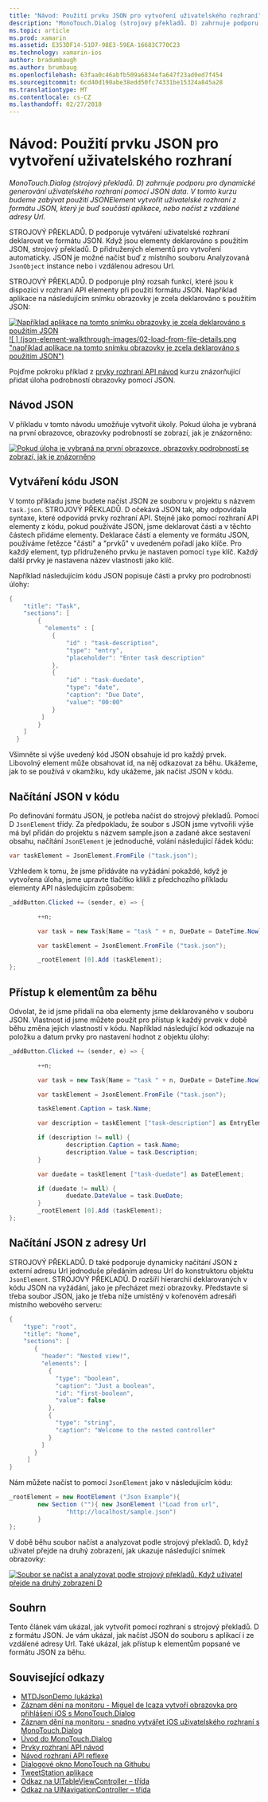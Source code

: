 ```yaml
---
title: "Návod: Použití prvku JSON pro vytvoření uživatelského rozhraní"
description: "MonoTouch.Dialog (strojový překladů. D) zahrnuje podporu pro dynamické generování uživatelského rozhraní pomocí JSON data. V tomto kurzu budeme zabývat použití JSONElement vytvořit uživatelské rozhraní z formátu JSON, který je buď součástí aplikace, nebo načíst z vzdálené adresy Url."
ms.topic: article
ms.prod: xamarin
ms.assetid: E353DF14-51D7-98E3-59EA-16683C770C23
ms.technology: xamarin-ios
author: bradumbaugh
ms.author: brumbaug
ms.openlocfilehash: 63faa0c46abfb509a6834efa647f23ad0ed7f454
ms.sourcegitcommit: 6cd40d190abe38edd50fc74331be15324a845a28
ms.translationtype: MT
ms.contentlocale: cs-CZ
ms.lasthandoff: 02/27/2018
---
```

# <a name="walkthrough-using-a-json-element-to-create-a-user-interface"></a>Návod: Použití prvku JSON pro vytvoření uživatelského rozhraní

_MonoTouch.Dialog (strojový překladů. D) zahrnuje podporu pro dynamické generování uživatelského rozhraní pomocí JSON data. V tomto kurzu budeme zabývat použití JSONElement vytvořit uživatelské rozhraní z formátu JSON, který je buď součástí aplikace, nebo načíst z vzdálené adresy Url._


STROJOVÝ PŘEKLADŮ. D podporuje vytváření uživatelské rozhraní deklarovat ve formátu JSON. Když jsou elementy deklarováno s použitím JSON, strojový překladů. D přidružených elementů pro vytvoření automaticky. JSON je možné načíst buď z místního souboru Analyzovaná `JsonObject` instance nebo i vzdálenou adresou Url.

STROJOVÝ PŘEKLADŮ. D podporuje plný rozsah funkcí, které jsou k dispozici v rozhraní API elementy při použití formátu JSON. Například aplikace na následujícím snímku obrazovky je zcela deklarováno s použitím JSON:

[ ![](json-element-walkthrough-images/01-load-from-file.png "Například aplikace na tomto snímku obrazovky je zcela deklarováno s použitím JSON") ](json-element-walkthrough-images/01-load-from-file.png) [ ![ ] (json-element-walkthrough-images/02-load-from-file-details.png "například aplikace na tomto snímku obrazovky je zcela deklarováno s použitím JSON")](json-element-walkthrough-images/02-load-from-file-details.png)

Pojďme pokroku příklad z [prvky rozhraní API návod](~/ios/user-interface/monotouch.dialog/elements-api-walkthrough.md) kurzu znázorňující přidat úloha podrobností obrazovky pomocí JSON.

## <a name="json-walkthrough"></a>Návod JSON

V příkladu v tomto návodu umožňuje vytvořit úkoly. Pokud úloha je vybraná na první obrazovce, obrazovky podrobností se zobrazí, jak je znázorněno:

 [ ![](json-element-walkthrough-images/03-task-list.png "Pokud úloha je vybraná na první obrazovce, obrazovky podrobností se zobrazí, jak je znázorněno")](json-element-walkthrough-images/03-task-list.png)

## <a name="creating-the-json"></a>Vytváření kódu JSON

V tomto příkladu jsme budete načíst JSON ze souboru v projektu s názvem `task.json`. STROJOVÝ PŘEKLADŮ. D očekává JSON tak, aby odpovídala syntaxe, které odpovídá prvky rozhraní API. Stejně jako pomocí rozhraní API elementy z kódu, pokud používáte JSON, jsme deklarovat části a v těchto částech přidáme elementy. Deklarace částí a elementy ve formátu JSON, používáme řetězce "části" a "prvků" v uvedeném pořadí jako klíče. Pro každý element, typ přidruženého prvku je nastaven pomocí `type` klíč. Každý další prvky je nastavena název vlastnosti jako klíč.

Například následujícím kódu JSON popisuje části a prvky pro podrobnosti úlohy:

```csharp
{
    "title": "Task",
    "sections": [
        {
          "elements" : [
            {
                "id" : "task-description",
                "type": "entry",
                "placeholder": "Enter task description"
            },
            {
                "id" : "task-duedate",
                "type": "date",
                "caption": "Due Date",
                "value": "00:00"
            }
         ]
        }
    ]
  }
```

Všimněte si výše uvedený kód JSON obsahuje id pro každý prvek. Libovolný element může obsahovat id, na něj odkazovat za běhu. Ukážeme, jak to se používá v okamžiku, kdy ukážeme, jak načíst JSON v kódu.

 <a name="Loading_the_JSON_in_Code" />


## <a name="loading-the-json-in-code"></a>Načítání JSON v kódu

Po definování formátu JSON, je potřeba načíst do strojový překladů. Pomocí D `JsonElement` třídy. Za předpokladu, že soubor s JSON jsme vytvořili výše má byl přidán do projektu s názvem sample.json a zadané akce sestavení obsahu, načítání `JsonElement` je jednoduché, volání následující řádek kódu:

```csharp
var taskElement = JsonElement.FromFile ("task.json");
```

Vzhledem k tomu, že jsme přidáváte na vyžádání pokaždé, když je vytvořena úloha, jsme upravte tlačítko klikli z předchozího příkladu elementy API následujícím způsobem:

```csharp
_addButton.Clicked += (sender, e) => {

        ++n;

        var task = new Task{Name = "task " + n, DueDate = DateTime.Now};

        var taskElement = JsonElement.FromFile ("task.json");

        _rootElement [0].Add (taskElement);
};
```

 <a name="Accessing_Elements_at_Runtime" />


## <a name="accessing-elements-at-runtime"></a>Přístup k elementům za běhu

Odvolat, že id jsme přidali na oba elementy jsme deklarovaného v souboru JSON. Vlastnost id jsme můžete použít pro přístup k každý prvek v době běhu změna jejich vlastností v kódu. Například následující kód odkazuje na položku a datum prvky pro nastavení hodnot z objektu úlohy:

```csharp
_addButton.Clicked += (sender, e) => {

        ++n;

        var task = new Task{Name = "task " + n, DueDate = DateTime.Now};

        var taskElement = JsonElement.FromFile ("task.json");

        taskElement.Caption = task.Name;

        var description = taskElement ["task-description"] as EntryElement;

        if (description != null) {
                description.Caption = task.Name;
                description.Value = task.Description;       
        }

        var duedate = taskElement ["task-duedate"] as DateElement;

        if (duedate != null) {                
                duedate.DateValue = task.DueDate;
        }
        _rootElement [0].Add (taskElement);
};
```

 <a name="Loading_JSON_from_a_Url" />


## <a name="loading-json-from-a-url"></a>Načítání JSON z adresy Url

STROJOVÝ PŘEKLADŮ. D také podporuje dynamicky načítání JSON z externí adresu Url jednoduše předáním adresu Url do konstruktoru objektu `JsonElement`. STROJOVÝ PŘEKLADŮ. D rozšíří hierarchii deklarovaných v kódu JSON na vyžádání, jako je přecházet mezi obrazovky. Představte si třeba soubor JSON, jako je třeba níže umístěný v kořenovém adresáři místního webového serveru:

```csharp
{
    "type": "root",
    "title": "home",
    "sections": [
       {
         "header": "Nested view!",
         "elements": [
           {
             "type": "boolean",
             "caption": "Just a boolean",
             "id": "first-boolean",
             "value": false
           },
           {
             "type": "string",
             "caption": "Welcome to the nested controller"
           }
         ]
       }
     ]
}
```

Nám můžete načíst to pomocí `JsonElement` jako v následujícím kódu:

```csharp
_rootElement = new RootElement ("Json Example"){
        new Section (""){ new JsonElement ("Load from url",
                "http://localhost/sample.json")
        }
};
```

V době běhu soubor načíst a analyzovat podle strojový překladů. D, když uživatel přejde na druhý zobrazení, jak ukazuje následující snímek obrazovky:

 [ ![](json-element-walkthrough-images/04-json-web-example.png "Soubor se načíst a analyzovat podle strojový překladů. Když uživatel přejde na druhý zobrazení D")](json-element-walkthrough-images/04-json-web-example.png)

 <a name="Summary" />


## <a name="summary"></a>Souhrn

Tento článek vám ukázal, jak vytvořit pomocí rozhraní s strojový překladů. D z formátu JSON. Je vám ukázal, jak načíst JSON do souboru s aplikací i ze vzdálené adresy Url. Také ukázal, jak přístup k elementům popsané ve formátu JSON za běhu.


## <a name="related-links"></a>Související odkazy

- [MTDJsonDemo (ukázka)](https://developer.xamarin.com/samples/MTDJsonDemo/)
- [Záznam dění na monitoru - Miguel de Icaza vytvoří obrazovka pro přihlášení iOS s MonoTouch.Dialog](http://youtu.be/3butqB1EG0c)
- [Záznam dění na monitoru - snadno vytvářet iOS uživatelského rozhraní s MonoTouch.Dialog](http://youtu.be/j7OC5r8ZkYg)
- [Úvod do MonoTouch.Dialog](~/ios/user-interface/monotouch.dialog/index.md)
- [Prvky rozhraní API návod](~/ios/user-interface/monotouch.dialog/elements-api-walkthrough.md)
- [Návod rozhraní API reflexe](~/ios/user-interface/monotouch.dialog/reflection-api-walkthrough.md)
- [Dialogové okno MonoTouch na Githubu](https://github.com/migueldeicaza/MonoTouch.Dialog)
- [TweetStation aplikace](https://github.com/migueldeicaza/TweetStation)
- [Odkaz na UITableViewController – třída](http://developer.apple.com/library/ios/#DOCUMENTATION/UIKit/Reference/UITableViewController_Class/Reference/Reference.html)
- [Odkaz na UINavigationController – třída](http://developer.apple.com/library/ios/#documentation/UIKit/Reference/UINavigationController_Class/Reference/Reference.html)
